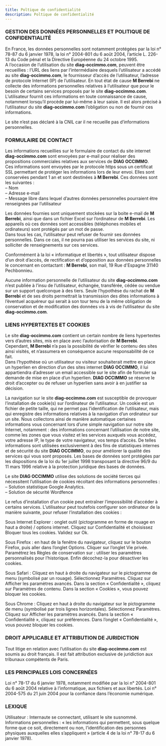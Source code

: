 ```yaml
---
title: Poltique de confidentialité
description: Poltique de confidentialité
---
```


### GESTION DES DONNÉES PERSONNELLES ET POLITIQUE DE CONFIDENTIALITÉ
En France, les données personnelles sont notamment protégées par la loi n° 78-87 du 6
janvier 1978, la loi n° 2004-801 du 6 août 2004, l’article L. 226-13 du Code pénal et la
Directive Européenne du 24 octobre 1995.<br/>
A l’occasion de l’utilisation du site **diag-occimmo.com**, peuvent être recueillies : l’URL des
liens par l’intermédiaire desquels l’utilisateur a accédé au site **diag-occimmo.com**, le
fournisseur d’accès de l’utilisateur, l’adresse de protocole Internet (IP) de l’utilisateur.
En tout état de cause **M Berrebi** ne collecte des informations
personnelles relatives à l’utilisateur que pour le besoin de certains services proposés par le
site **diag-occimmo.com**. L’utilisateur fournit ces informations en toute connaissance de
cause, notamment lorsqu’il procède par lui-même à leur saisie. Il est alors précisé à
l’utilisateur du site **diag-occimmo.com** l’obligation ou non de fournir ces informations.

Le site n’est pas déclaré à la CNIL car il ne recueille pas d’informations personnelles.

### FORMULAIRE DE CONTACT
Les informations recueillies sur le formulaire de contact du site internet **diag-occimmo.com**
sont envoyées par e-mail pour réaliser des propositions commerciales relatives aux services
de **DIAG OCCIMMO**.<br/>
Ces informations sont envoyées par le protocole https sous un certificat SSL permettant de
protéger les informations lors de leur envoi. Elles sont conservées pendant 1 an et sont
destinées à **M Berrebi**.
Ces données sont les suivantes :<br/>
– Nom<br/>
– Adresse e-mail<br/>
– Message libre dans lequel d’autres données personnelles pourraient être renseignées par
l’utilisateur

Les données fournies sont uniquement stockées sur la boite e-mail de **M Berrebi**, ainsi que dans un fichier
Excel sur l’ordinateur de **M Berrebi**. Les appareils où ces données sont accessibles (téléphones mobiles et ordinateurs) sont protégés par un mot de passe.<br/>
Dans tous les cas, l’utilisateur peut refuser de fournir ses données personnelles. Dans ce
cas, il ne pourra pas utiliser les services du site, ni solliciter de renseignements sur ces
services.

Conformément à la loi « informatique et libertés », tout utilisateur dispose d’un droit d’accès,
de rectification et d’opposition aux données personnelles le concernant en contactant :
**M Berrebi**, son mail, 19 Rue d'Espagne 31140 Pechbonnieu.

Aucune information personnelle de l’utilisateur du site **diag-occimmo.com** n’est publiée à
l’insu de l’utilisateur, échangée, transférée, cédée ou vendue sur un support quelconque à
des tiers. Seule l’hypothèse du rachat de **M Berrebi** et de ses
droits permettrait la transmission des dites informations à l’éventuel acquéreur qui serait à
son tour tenu de la même obligation de conservation et de modification des données vis à
vis de l’utilisateur du site **diag-occimmo.com**.

### LIENS HYPERTEXTES ET COOKIES
Le site **diag-occimmo.com** contient un certain nombre de liens hypertextes vers d’autres
sites, mis en place avec l’autorisation de **M Berrebi**. Cependant,
**M Berrebi** n’a pas la possibilité de vérifier le contenu des sites ainsi
visités, et n’assumera en conséquence aucune responsabilité de ce fait.<br/>
Dans l’hypothèse où un utilisateur ou visiteur souhaiterait mettre en place un hyperlien en
direction d’un des sites internet **DIAG OCCIMMO**, il lui appartiendra d’adresser
un email accessible sur le site afin de formuler sa demande de mise en place d’un hyperlien.
**DIAG OCCIMMO** se réserve le droit d’accepter ou de refuser un hyperlien sans
avoir à en justifier sa décision.

La navigation sur le site **diag-occimmo.com** est susceptible de provoquer l’installation de
cookie(s) sur l’ordinateur de l’utilisateur. Un cookie est un fichier de petite taille, qui ne
permet pas l’identification de l’utilisateur, mais qui enregistre des informations relatives à la
navigation d’un ordinateur sur un site. Nous collectons ainsi de manière automatique
certaines informations vous concernant lors d’une simple navigation sur notre site Internet,
notamment : des informations concernant l’utilisation de notre site, comme les zones que
vous visitez et les services auxquels vous accédez, votre adresse IP, le type de votre
navigateur, vos temps d’accès. De telles informations sont utilisées exclusivement à des fins
de statistiques internes et de sécurité du site **DIAG OCCIMMO**, ou pour améliorer
la qualité des services qui vous sont proposés. Les bases de données sont protégées par
les dispositions de la loi du 1er juillet 1998 transposant la directive 96/9 du 11 mars 1996
relative à la protection juridique des bases de données.

Le site **DIAG OCCIMMO** utilise des solutions de société tierces qui nécessitent
l’utilisation de cookies récoltant des informations personnelles :<br/>
– Solution statistique Google Analytics.<br/>
– Solution de sécurité Wordfence

Le refus d’installation d’un cookie peut entraîner l’impossibilité d’accéder à certains services.
L’utilisateur peut toutefois configurer son ordinateur de la manière suivante, pour refuser
l’installation des cookies :

Sous Internet Explorer : onglet outil (pictogramme en forme de rouage en haut a droite) /
options internet. Cliquez sur Confidentialité et choisissez Bloquer tous les cookies. Validez
sur Ok.

Sous Firefox : en haut de la fenêtre du navigateur, cliquez sur le bouton Firefox, puis aller
dans l’onglet Options. Cliquer sur l’onglet Vie privée. Paramétrez les Règles de conservation
sur : utiliser les paramètres personnalisés pour l’historique. Enfin décochez-la pour
désactiver les cookies.

Sous Safari : Cliquez en haut à droite du navigateur sur le pictogramme de menu (symbolisé
par un rouage). Sélectionnez Paramètres. Cliquez sur Afficher les paramètres avancés.
Dans la section « Confidentialité », cliquez sur Paramètres de contenu. Dans la section «
Cookies », vous pouvez bloquer les cookies.

Sous Chrome : Cliquez en haut à droite du navigateur sur le pictogramme de menu
(symbolisé par trois lignes horizontales). Sélectionnez Paramètres. Cliquez sur Afficher les
paramètres avancés. Dans la section « Confidentialité », cliquez sur préférences. Dans
l’onglet « Confidentialité », vous pouvez bloquer les cookies.

### DROIT APPLICABLE ET ATTRIBUTION DE JURIDICTION
Tout litige en relation avec l’utilisation du site **diag-occimmo.com** est soumis au droit français.
Il est fait attribution exclusive de juridiction aux tribunaux compétents de Paris.

### LES PRINCIPALES LOIS CONCERNÉES
Loi n° 78-17 du 6 janvier 1978, notamment modifiée par la loi n° 2004-801 du 6 août 2004
relative à l’informatique, aux fichiers et aux libertés.
Loi n° 2004-575 du 21 juin 2004 pour la confiance dans l’économie numérique.

### LEXIQUE
Utilisateur : Internaute se connectant, utilisant le site susnommé.
Informations personnelles : « les informations qui permettent, sous quelque forme que ce
soit, directement ou non, l’identification des personnes physiques auxquelles elles
s’appliquent » (article 4 de la loi n° 78-17 du 6 janvier 1978).